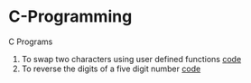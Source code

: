 # C-Programming
C Programs
1. To swap two characters using user defined functions  [code](https://github.com/sandyg6/C-Programming/blob/main/swapping.c)
2. To reverse the digits of a five digit number [code](https://github.com/sandyg6/C-Programming/blob/main/reverse.c)
